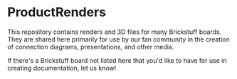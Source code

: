 # ProductRenders
This repository contains renders and 3D files for many Brickstuff boards.  They are shared here primarily for use by our fan community in the creation of connection diagrams, presentations, and other media.

If there's a Brickstuff board not listed here that you'd like to have for use in creating documentation, let us know!
